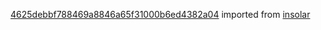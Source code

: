 [4625debbf788469a8846a65f31000b6ed4382a04](https://github.com/insolar/insolar/commit/4625debbf788469a8846a65f31000b6ed4382a04) imported from [insolar](https://github.com/insolar/insolar)
